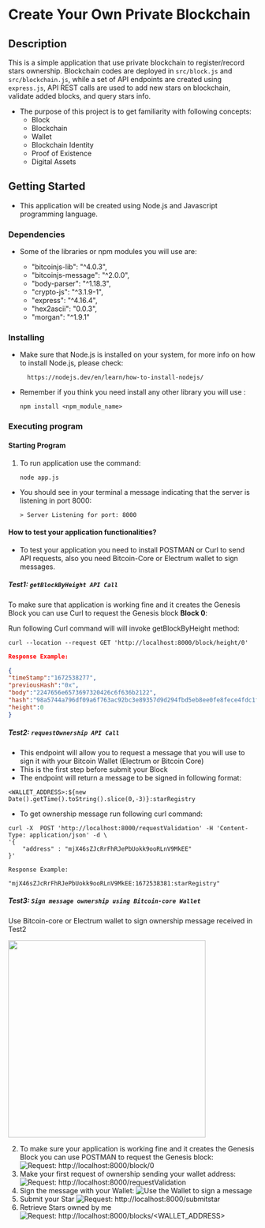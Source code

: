 # Create Your Own Private Blockchain


## Description

This is a simple application that use private blockchain to register/record stars ownership. Blockchain codes are deployed in `src/block.js` and `src/blockchain.js`, while a set of API endpoints are created using `express.js`, API REST calls are used to add new stars on blockchain, validate added blocks, and query stars info. 

* The purpose of this project is to get familiarity with following concepts:
    - Block
    - Blockchain
    - Wallet
    - Blockchain Identity
    - Proof of Existence
    - Digital Assets


## Getting Started

- This application will be created using Node.js and Javascript programming language. 

### Dependencies

* Some of the libraries or npm modules you will use are:

    - "bitcoinjs-lib": "^4.0.3",
    - "bitcoinjs-message": "^2.0.0",
    - "body-parser": "^1.18.3",
    - "crypto-js": "^3.1.9-1",
    - "express": "^4.16.4",
    - "hex2ascii": "0.0.3",
    - "morgan": "^1.9.1"



### Installing

* Make sure that Node.js is installed on your system, for more info on how to install Node.js, please check: 

        https://nodejs.dev/en/learn/how-to-install-nodejs/

* Remember if you think you need install any other library you will use :
    
    `npm install <npm_module_name>`

### Executing program

#### Starting Program

1. To run application use the command: 
    
    ```node app.js```


* You should see in your terminal a message indicating that the server is listening in port 8000:
    
    ```> Server Listening for port: 8000```

#### How to test your application functionalities?

* To test your application you need to install POSTMAN or Curl to send API requests, also you need Bitcoin-Core or Electrum wallet to sign messages.

##### Test1: `getBlockByHeight API Call`
To make sure that application is working fine and it creates the Genesis Block you can use Curl to request the Genesis block **Block 0**:

Run following Curl command will will invoke getBlockByHeight method:

```curl
curl --location --request GET 'http://localhost:8000/block/height/0'
```

```json
Response Example:

{
"timeStamp":"1672538277",
"previousHash":"0x",
"body":"2247656e6573697320426c6f636b2122",
"hash":"98a5744a796df09a6f763ac92bc3e89357d9d294fbd5eb8ee0fe8fece4fdc1f4",
"height":0
}

```




##### Test2: `requestOwnership API Call`
- This endpoint will allow you to request a message that you will use to sign it with your Bitcoin Wallet (Electrum or Bitcoin Core)
- This is the first step before submit your Block
- The endpoint will return a message to be signed in following format:

```<WALLET_ADDRESS>:${new Date().getTime().toString().slice(0,-3)}:starRegistry```

* To get ownership message run following curl command:

```
curl -X  POST 'http://localhost:8000/requestValidation' -H 'Content-Type: application/json' -d \
'{
    "address" : "mjX46sZJcRrFhRJePbUokk9ooRLnV9MkEE"
}'

```

```
Response Example:

"mjX46sZJcRrFhRJePbUokk9ooRLnV9MkEE:1672538381:starRegistry"

```

##### Test3: `Sign message ownership using Bitcoin-core Wallet`

Use Bitcoin-core or Electrum wallet to sign ownership message received in Test2

<img src="../assets/sign.png" width="400"/>



2. To make sure your application is working fine and it creates the Genesis Block you can use POSTMAN to request the Genesis block:
    ![Request: http://localhost:8000/block/0 ](https://s3.amazonaws.com/video.udacity-data.com/topher/2019/April/5ca360cc_request-genesis/request-genesis.png)
3. Make your first request of ownership sending your wallet address:
    ![Request: http://localhost:8000/requestValidation ](https://s3.amazonaws.com/video.udacity-data.com/topher/2019/April/5ca36182_request-ownership/request-ownership.png)
4. Sign the message with your Wallet:
    ![Use the Wallet to sign a message](https://s3.amazonaws.com/video.udacity-data.com/topher/2019/April/5ca36182_request-ownership/request-ownership.png)
5. Submit your Star
     ![Request: http://localhost:8000/submitstar](https://s3.amazonaws.com/video.udacity-data.com/topher/2019/April/5ca365d3_signing-message/signing-message.png)
6. Retrieve Stars owned by me
    ![Request: http://localhost:8000/blocks/<WALLET_ADDRESS>](https://s3.amazonaws.com/video.udacity-data.com/topher/2019/April/5ca362b9_retrieve-stars/retrieve-stars.png)
```

